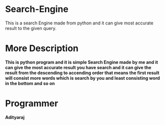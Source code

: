# Search-Engine
This is a search Engine made from python and it can give most accurate result to the given query.


# More Description
**This is python program and it is simple Search Engine made by me and it can give the most accurate result you have search and it can give the result from the descending to accending order that means the first result will consist more words which is search by you and least consisting word in the bottom and so on**

# Programmer
**Adityaraj**
